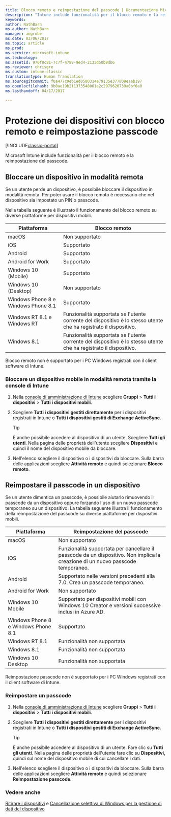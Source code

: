 ```yaml
---
title: Blocco remoto e reimpostazione del passcode | Documentazione Microsoft
description: "Intune include funzionalità per il blocco remoto e la reimpostazione del passcode."
keywords: 
author: NathBarn
ms.author: NathBarn
manager: angrobe
ms.date: 03/06/2017
ms.topic: article
ms.prod: 
ms.service: microsoft-intune
ms.technology: 
ms.assetid: 970f8c81-7c7f-4789-9ed4-2133d50b9db6
ms.reviewer: chrisgre
ms.custom: intune-classic
translationtype: Human Translation
ms.sourcegitcommit: f0a477c9eb1ed0580314e79135e377809eaab197
ms.openlocfilehash: 9b0ae19b211373548061e2c2979620739a0bf0a0
ms.lasthandoff: 04/17/2017

---
```

# <a name="help-protect-your-devices-with-remote-lock-and-passcode-reset"></a>Protezione dei dispositivi con blocco remoto e reimpostazione passcode

[!INCLUDE[classic-portal](../includes/classic-portal.md)]

Microsoft Intune include funzionalità per il blocco remoto e la reimpostazione del passcode.

## <a name="lock-a-device-remotely"></a>Bloccare un dispositivo in modalità remota
Se un utente perde un dispositivo, è possibile bloccare il dispositivo in modalità remota. Per poter usare il blocco remoto è necessario che nel dispositivo sia impostato un PIN o passcode.

Nella tabella seguente è illustrato il funzionamento del blocco remoto su diverse piattaforme per dispositivi mobili.

|Piattaforma|Blocco remoto|
|------------|---------------|
|macOS|Non supportato|
|iOS|Supportato|
|Android|Supportato|
|Android for Work|Supportato|
|Windows 10 (Mobile)|Supportato|
|Windows 10 (Desktop)|Non supportato|
|Windows Phone 8 e Windows Phone 8.1|Supportato|
|Windows RT 8.1 e Windows RT|Funzionalità supportata se l'utente corrente del dispositivo è lo stesso utente che ha registrato il dispositivo.|
|Windows 8.1|Funzionalità supportata se l'utente corrente del dispositivo è lo stesso utente che ha registrato il dispositivo.|

Blocco remoto non è supportato per i PC Windows registrati con il client software di Intune.

### <a name="lock-a-mobile-device-remotely-through-the-intune-console"></a>Bloccare un dispositivo mobile in modalità remota tramite la console di Intune

1.  Nella [console di amministrazione di Intune](https://manage.microsoft.com/) scegliere **Gruppi** &gt; **Tutti i dispositivi** &gt; **Tutti i dispositivi mobili**.

2.  Scegliere **Tutti i dispositivi gestiti direttamente** per i dispositivi registrati in Intune o **Tutti i dispositivi gestiti di Exchange ActiveSync**.

    > [!TIP]
    > È anche possibile accedere al dispositivo di un utente. Scegliere **Tutti gli utenti**. Nella pagina delle proprietà dell'utente scegliere **Dispositivi** e quindi il nome del dispositivo mobile da bloccare.

3.  Nell'elenco scegliere il dispositivo o i dispositivi da bloccare. Sulla barra delle applicazioni scegliere **Attività remote** e quindi selezionare **Blocco remoto**.

## <a name="reset-the-passcode-on-a-device"></a>Reimpostare il passcode in un dispositivo
Se un utente dimentica un passcode, è possibile aiutarlo rimuovendo il passcode da un dispositivo oppure forzando l'uso di un nuovo passcode temporaneo su un dispositivo. La tabella seguente illustra il funzionamento della reimpostazione del passcode su diverse piattaforme per dispositivi mobili.

|Piattaforma|Reimpostazione del passcode|
|------------|------------------|
|macOS|Non supportato|
|iOS|Funzionalità supportata per cancellare il passcode da un dispositivo. Non implica la creazione di un nuovo passcode temporaneo.|
|Android|Supportato nelle versioni precedenti alla 7.0. Crea un passcode temporaneo.|
|Android for Work|Non supportato|
|Windows 10 Mobile|Supportato per dispositivi mobili con Windows 10 Creator e versioni successive inclusi in Azure AD.|
|Windows Phone 8 e Windows Phone 8.1|Supportato|
|Windows RT 8.1|Funzionalità non supportata|
|Windows 8.1|Funzionalità non supportata|
|Windows 10 Desktop|Funzionalità non supportata|

Reimpostazione passcode non è supportato per i PC Windows registrati con il client software di Intune.

### <a name="reset-a-passcode"></a>Reimpostare un passcode

1.  Nella [console di amministrazione di Intune](https://manage.microsoft.com/) scegliere **Gruppi** &gt; **Tutti i dispositivi** &gt; **Tutti i dispositivi mobili**.

2.  Scegliere **Tutti i dispositivi gestiti direttamente** per i dispositivi registrati in Intune o **Tutti i dispositivi gestiti di Exchange ActiveSync**.

    > [!TIP]
    > È anche possibile accedere al dispositivo di un utente. Fare clic su **Tutti gli utenti**. Nella pagina delle proprietà dell'utente fare clic su **Dispositivi,** quindi sul nome del dispositivo mobile di cui cancellare i dati.

3.  Nell'elenco scegliere il dispositivo o i dispositivi da bloccare. Sulla barra delle applicazioni scegliere **Attività remote** e quindi selezionare **Reimpostazione passcode**.


### <a name="see-also"></a>Vedere anche
[Ritirare i dispositivi](retire-devices-from-microsoft-intune-management.md) e [Cancellazione selettiva di Windows per la gestione di dati del dispositivo](http://technet.microsoft.com/library/dn486874.aspx)

